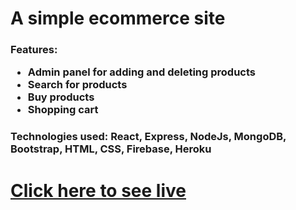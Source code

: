 <h1>A simple ecommerce site</h1>
<h3>
  Features:
  <ul>
    <li>Admin panel for adding and deleting products</li>
    <li>Search for products</li>
    <li>Buy products</li>
    <li>Shopping cart</li>
  </ul>
</h3>
<h3>Technologies used: React, Express, NodeJs, MongoDB, Bootstrap, HTML, CSS, Firebase, Heroku</h3>
<h1><a href="https://book-shop-1e18e.web.app/" target="_blank">Click here to see live</a></h1>

